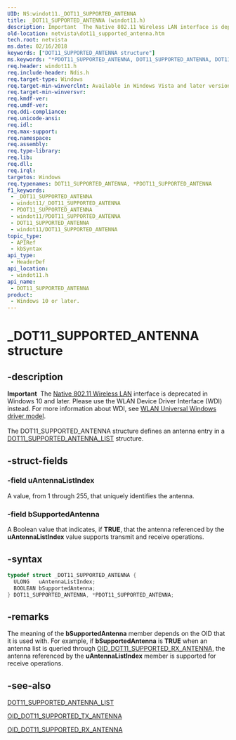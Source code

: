 ```yaml
---
UID: NS:windot11._DOT11_SUPPORTED_ANTENNA
title: _DOT11_SUPPORTED_ANTENNA (windot11.h)
description: Important  The Native 802.11 Wireless LAN interface is deprecated in Windows 10 and later.
old-location: netvista\dot11_supported_antenna.htm
tech.root: netvista
ms.date: 02/16/2018
keywords: ["DOT11_SUPPORTED_ANTENNA structure"]
ms.keywords: "*PDOT11_SUPPORTED_ANTENNA, DOT11_SUPPORTED_ANTENNA, DOT11_SUPPORTED_ANTENNA structure [Network Drivers Starting with Windows Vista], Native_802.11_data_types_b48dfe45-efbc-4f88-a754-3e1fba8e45f6.xml, PDOT11_SUPPORTED_ANTENNA, PDOT11_SUPPORTED_ANTENNA structure pointer [Network Drivers Starting with Windows Vista], _DOT11_SUPPORTED_ANTENNA, netvista.dot11_supported_antenna, windot11/DOT11_SUPPORTED_ANTENNA, windot11/PDOT11_SUPPORTED_ANTENNA"
req.header: windot11.h
req.include-header: Ndis.h
req.target-type: Windows
req.target-min-winverclnt: Available in Windows Vista and later versions of the Windows operating   systems.
req.target-min-winversvr: 
req.kmdf-ver: 
req.umdf-ver: 
req.ddi-compliance: 
req.unicode-ansi: 
req.idl: 
req.max-support: 
req.namespace: 
req.assembly: 
req.type-library: 
req.lib: 
req.dll: 
req.irql: 
targetos: Windows
req.typenames: DOT11_SUPPORTED_ANTENNA, *PDOT11_SUPPORTED_ANTENNA
f1_keywords:
 - _DOT11_SUPPORTED_ANTENNA
 - windot11/_DOT11_SUPPORTED_ANTENNA
 - PDOT11_SUPPORTED_ANTENNA
 - windot11/PDOT11_SUPPORTED_ANTENNA
 - DOT11_SUPPORTED_ANTENNA
 - windot11/DOT11_SUPPORTED_ANTENNA
topic_type:
 - APIRef
 - kbSyntax
api_type:
 - HeaderDef
api_location:
 - windot11.h
api_name:
 - DOT11_SUPPORTED_ANTENNA
product:
 - Windows 10 or later.
---
```


# _DOT11_SUPPORTED_ANTENNA structure


## -description

<div class="alert"><b>Important</b>  The <a href="/previous-versions/windows/hardware/wireless/ff560689(v=vs.85)">Native 802.11 Wireless LAN</a> interface is deprecated in Windows 10 and later. Please use the WLAN Device Driver Interface (WDI) instead. For more information about WDI, see <a href="/windows-hardware/drivers/network/wifi-universal-driver-model">WLAN Universal Windows driver model</a>.</div><div> </div>The DOT11_SUPPORTED_ANTENNA structure defines an antenna entry in a
  <a href="..\windot11\ns-windot11-_dot11_supported_antenna_list.md">
  DOT11_SUPPORTED_ANTENNA_LIST</a> structure.

## -struct-fields

### -field uAntennaListIndex

A value, from 1 through 255, that uniquely identifies the antenna.

### -field bSupportedAntenna

A Boolean value that indicates, if <b>TRUE</b>, that the antenna referenced by the
     <b>uAntennaListIndex</b> value supports transmit and receive operations.

## -syntax

```cpp
typedef struct _DOT11_SUPPORTED_ANTENNA {
  ULONG   uAntennaListIndex;
  BOOLEAN bSupportedAntenna;
} DOT11_SUPPORTED_ANTENNA, *PDOT11_SUPPORTED_ANTENNA;
```

## -remarks

The meaning of the
    <b>bSupportedAntenna</b> member depends on the OID that it is used with. For example, if
    <b>bSupportedAntenna</b> is <b>TRUE</b> when an antenna list is queried through
    <a href="/previous-versions/ms893804(v=msdn.10)">OID_DOT11_SUPPORTED_RX_ANTENNA</a>,
    the antenna referenced by the
    <b>uAntennaListIndex</b> member is supported for receive operations.

## -see-also

<a href="..\windot11\ns-windot11-_dot11_supported_antenna_list.md">DOT11_SUPPORTED_ANTENNA_LIST</a>



<a href="/previous-versions/windows/embedded/ee484405(v=winembedded.80)">OID_DOT11_SUPPORTED_TX_ANTENNA</a>



<a href="/previous-versions/ms893804(v=msdn.10)">OID_DOT11_SUPPORTED_RX_ANTENNA</a>
